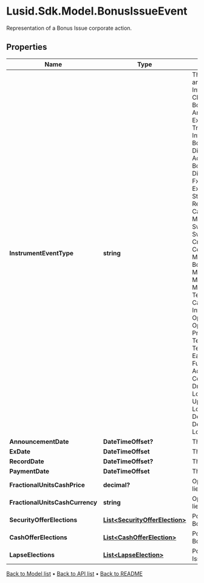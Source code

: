 # Lusid.Sdk.Model.BonusIssueEvent
Representation of a Bonus Issue corporate action.

## Properties

Name | Type | Description | Notes
------------ | ------------- | ------------- | -------------
**InstrumentEventType** | **string** | The Type of Event. The available values are: TransitionEvent, InformationalEvent, OpenEvent, CloseEvent, StockSplitEvent, BondDefaultEvent, CashDividendEvent, AmortisationEvent, CashFlowEvent, ExerciseEvent, ResetEvent, TriggerEvent, RawVendorEvent, InformationalErrorEvent, BondCouponEvent, DividendReinvestmentEvent, AccumulationEvent, BondPrincipalEvent, DividendOptionEvent, MaturityEvent, FxForwardSettlementEvent, ExpiryEvent, ScripDividendEvent, StockDividendEvent, ReverseStockSplitEvent, CapitalDistributionEvent, SpinOffEvent, MergerEvent, FutureExpiryEvent, SwapCashFlowEvent, SwapPrincipalEvent, CreditPremiumCashFlowEvent, CdsCreditEvent, CdxCreditEvent, MbsCouponEvent, MbsPrincipalEvent, BonusIssueEvent, MbsPrincipalWriteOffEvent, MbsInterestDeferralEvent, MbsInterestShortfallEvent, TenderEvent, CallOnIntermediateSecuritiesEvent, IntermediateSecuritiesDistributionEvent, OptionExercisePhysicalEvent, OptionExerciseCashEvent, ProtectionPayoutCashFlowEvent, TermDepositInterestEvent, TermDepositPrincipalEvent, EarlyRedemptionEvent, FutureMarkToMarketEvent, AdjustGlobalCommitmentEvent, ContractInitialisationEvent, DrawdownEvent, LoanInterestRepaymentEvent, UpdateDepositAmountEvent, LoanPrincipalRepaymentEvent, DepositInterestPaymentEvent, DepositCloseEvent, LoanFacilityContractRolloverEvent | 
**AnnouncementDate** | **DateTimeOffset?** | The date the Bonus Issue is announced. | [optional] 
**ExDate** | **DateTimeOffset** | The ex-date of the Bonus Issue. | [optional] 
**RecordDate** | **DateTimeOffset?** | The record date of the Bonus Issue. | [optional] 
**PaymentDate** | **DateTimeOffset** | The date the Bonus Issue is executed. | [optional] 
**FractionalUnitsCashPrice** | **decimal?** | Optional. Used in calculating cash-in-lieu of fractional shares. | [optional] 
**FractionalUnitsCashCurrency** | **string** | Optional. Used in calculating cash-in-lieu of fractional shares. | [optional] 
**SecurityOfferElections** | [**List&lt;SecurityOfferElection&gt;**](SecurityOfferElection.md) | Possible SecurityElections for this Bonus Issue event, if any. | [optional] 
**CashOfferElections** | [**List&lt;CashOfferElection&gt;**](CashOfferElection.md) | Possible CashOfferElections for this Bonus Issue event, if any. | [optional] 
**LapseElections** | [**List&lt;LapseElection&gt;**](LapseElection.md) | Possible LapseElections for this Bonus Issue event, if any. | [optional] 

[Back to Model list](../README.md#documentation-for-models) &#8226; [Back to API list](../README.md#documentation-for-api-endpoints) &#8226; [Back to README](../README.md)

